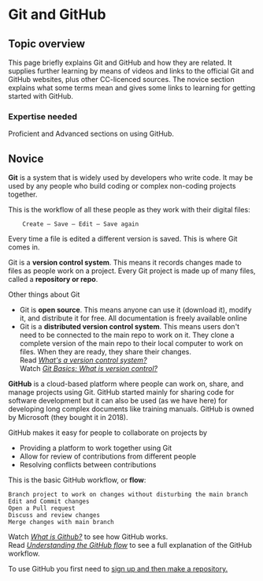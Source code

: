 # Git and GitHub

## Topic overview  

This page briefly explains Git and GitHub and how they are related. It supplies further learning by means of videos and links to the official Git and GitHub websites, plus other CC-licenced sources. The novice section explains what some terms mean and gives some links to learning for getting started with GitHub.

### Expertise needed 
Proficient and Advanced sections on using GitHub.

## Novice  

**Git** is a system that is widely used by developers who write code. It may be used by any people who build coding or complex non-coding projects together.

This is the workflow of all these people as they work with their digital files:  
      
        Create – Save – Edit – Save again  
        
Every time a file is edited a different version is saved. This is where Git comes in.  

Git is a **version control system**. This means it records changes made to files as people work on a project. Every Git project is made up of many files, called a **repository or repo**.  

Other things about Git
- Git is **open source**. This means anyone can use it (download it), modify it, and distribute it for free. All documentation is freely available online
- Git is a **distributed version control system**. This means users don't need to be connected to the main repo to work on it. They clone a complete version of the main repo to their local computer to work on files. When they are ready, they share their changes.  
Read [*What's a version control system?*](https://guides.github.com/introduction/git-handbook/#version-control)  
Watch [*Git Basics: What is version control?*](https://www.youtube.com/watch?v=8oRjP8yj2Wo)  

**GitHub** is a cloud-based platform where people can work on, share, and manage projects using Git. GitHub started mainly for sharing code for software development but it can also be used (as we have here) for developing long complex documents like training manuals. GitHub is owned by Microsoft (they bought it in 2018). 

GitHub makes it easy for people to collaborate on projects by
- Providing a platform to work together using Git
- Allow for review of contributions from different people
- Resolving conflicts between contributions

This is the basic GitHub workflow, or **flow**:
```
Branch project to work on changes without disturbing the main branch
Edit and Commit changes
Open a Pull request
Discuss and review changes
Merge changes with main branch 
```

Watch [*What is Github?*](https://youtu.be/w3jLJU7DT5E) to see how GitHub works.  
Read [*Understanding the GitHub flow*](https://guides.github.com/introduction/flow/) to see a full explanation of the GitHub workflow.

To use GitHub you first need to [sign up and then make a repository.](https://app.gitbook.com/@aarnet/s/digital-skills-gitbook-1/contributing-to-the-digital-skills-gitbook#setting-up-and-becoming-familiar-with-your-github-repository)






